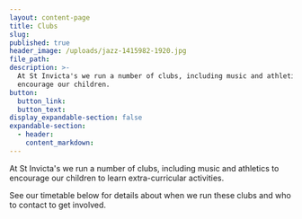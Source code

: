 ```yaml
---
layout: content-page
title: Clubs
slug:
published: true
header_image: /uploads/jazz-1415982-1920.jpg
file_path:
description: >-
  At St Invicta's we run a number of clubs, including music and athletics to
  encourage our children.
button:
  button_link:
  button_text:
display_expandable-section: false
expandable-section:
  - header:
    content_markdown:
---
```


At St Invicta's we run a number of clubs, including music and athletics to encourage our children to learn extra-curricular activities.

See our timetable below for details about when we run these clubs and who to contact to get involved.